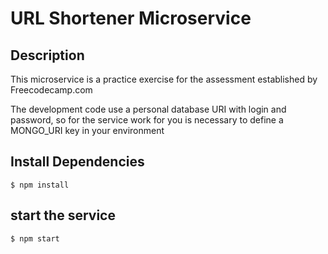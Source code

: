 # URL Shortener Microservice 

## Description
This microservice is a practice exercise for the assessment established by Freecodecamp.com

The development code use a personal database URI with login and password, so for the service work
for you is necessary to define a MONGO_URI key in your environment
## Install Dependencies
```
$ npm install
```

## start the service
```
$ npm start
```